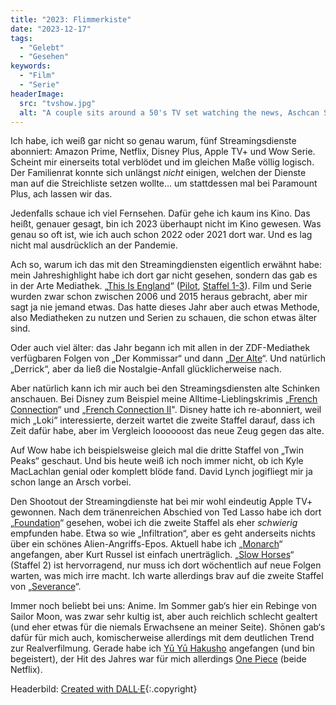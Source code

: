 ```yaml
---
title: "2023: Flimmerkiste"
date: "2023-12-17"
tags:
  - "Gelebt"
  - "Gesehen"
keywords:
  - "Film"
  - "Serie"
headerImage:
  src: "tvshow.jpg"
  alt: "A couple sits around a 50's TV set watching the news, Aschcan School like painting, digital art"
---
```


Ich habe, ich weiß gar nicht so genau warum, fünf Streamingsdienste abonniert: Amazon Prime, Netflix, Disney Plus, Apple TV+ und Wow Serie. Scheint mir einerseits total verblödet und im gleichen Maße völlig logisch. Der Familienrat konnte sich unlängst _nicht_ einigen, welchen der Dienste man auf die Streichliste setzen wollte… um stattdessen mal bei Paramount Plus, ach lassen wir das.

Jedenfalls schaue ich viel Fernsehen. Dafür gehe ich kaum ins Kino. Das heißt, genauer gesagt, bin ich 2023 überhaupt nicht im Kino gewesen. Was genau so oft ist, wie ich auch schon 2022 oder 2021 dort war. Und es lag nicht mal ausdrücklich an der Pandemie.

Ach so, warum ich das mit den Streamingdiensten eigentlich erwähnt habe: mein Jahreshighlight habe ich dort gar nicht gesehen, sondern das gab es in der Arte Mediathek. „[This Is England](https://en.wikipedia.org/wiki/This_Is_England)“ ([Pilot](https://www.arte.tv/de/videos/043374-000-A/this-is-england-ende-einer-kindheit/), [Staffel 1-3](https://www.arte.tv/de/videos/RC-024379/this-is-england/)). Film und Serie wurden zwar schon zwischen 2006 und 2015 heraus gebracht, aber mir sagt ja nie jemand etwas. Das hatte dieses Jahr aber auch etwas Methode, also Mediatheken zu nutzen und Serien zu schauen, die schon etwas älter sind.

Oder auch viel älter: das Jahr begann ich mit allen in der ZDF-Mediathek verfügbaren Folgen von „Der Kommissar“ und dann „[Der Alte](https://couchblog.de/blog/2023/01/22/der-alte-und-die-sprache/)“. Und natürlich „Derrick“, aber da ließ die Nostalgie-Anfall glücklicherweise nach.

Aber natürlich kann ich mir auch bei den Streamingsdiensten alte Schinken anschauen. Bei Disney zum Beispiel meine Alltime-Lieblingskrimis „[French Connection](https://www.disneyplus.com/de-de/movies/french-connection-brennpunkt-brooklyn/34pdImpi4UHn)“ und „[French Connection II](https://www.disneyplus.com/de-de/movies/french-connection-ii/411pKlBe7Ijn)". Disney hatte ich re-abonniert, weil mich „Loki“ interessierte, derzeit wartet die zweite Staffel darauf, dass ich Zeit dafür habe, aber im Vergleich loooooost das neue Zeug gegen das alte.

Auf Wow habe ich beispielsweise gleich mal die dritte Staffel von „Twin Peaks“ geschaut. Und bis heute weiß ich noch immer nicht, ob ich Kyle MacLachlan genial oder komplett blöde fand. David Lynch jogifliegt mir ja schon lange an Arsch vorbei.

Den Shootout der Streamingdienste hat bei mir wohl eindeutig Apple TV+ gewonnen. Nach dem tränenreichen Abschied von Ted Lasso habe ich dort „[Foundation](https://tv.apple.com/de/show/foundation/umc.cmc.5983fipzqbicvrve6jdfep4x3)“ gesehen, wobei ich die zweite Staffel als eher _schwierig_ empfunden habe. Etwa so wie „Infiltration“, aber es geht anderseits nichts über ein schönes Alien-Angriffs-Epos. Aktuell habe ich „[Monarch](https://tv.apple.com/de/show/monarch-legacy-of-monsters/umc.cmc.62l8x0ixrhyq3yaqa5y8yo7ew)“ angefangen, aber Kurt Russel ist einfach unerträglich. „[Slow Horses](https://tv.apple.com/de/show/slow-horses--ein-fall-fur-jackson-lamb/umc.cmc.2szz3fdt71tl1ulnbp8utgq5o)“ (Staffel 2) ist hervorragend, nur muss ich dort wöchentlich auf neue Folgen warten, was mich irre macht. Ich warte allerdings brav auf die zweite Staffel von „[Severance](https://tv.apple.com/de/show/severance/umc.cmc.1srk2goyh2q2zdxcx605w8vtx)“.

Immer noch beliebt bei uns: Anime. Im Sommer gab‘s hier ein Rebinge von Sailor Moon, was zwar sehr kultig ist, aber auch reichlich schlecht gealtert (und eher etwas für die niemals Erwachsene an meiner Seite). Shōnen gab‘s dafür für mich auch, komischerweise allerdings mit dem deutlichen Trend zur Realverfilmung. Gerade habe ich [Yū Yū Hakusho](https://www.netflix.com/de/title/81243969?s=i&trkid=0&vlang=de&clip=81732380) angefangen (und bin begeistert), der Hit des Jahres war für mich allerdings [One Piece](https://www.netflix.com/de/title/80217863?s=i&trkid=0&vlang=de&clip=81703369) (beide Netflix).

Headerbild: [Created with DALL·E](https://labs.openai.com/s/pPSsmNvHZVIpqEde8kybJTGt){:.copyright}